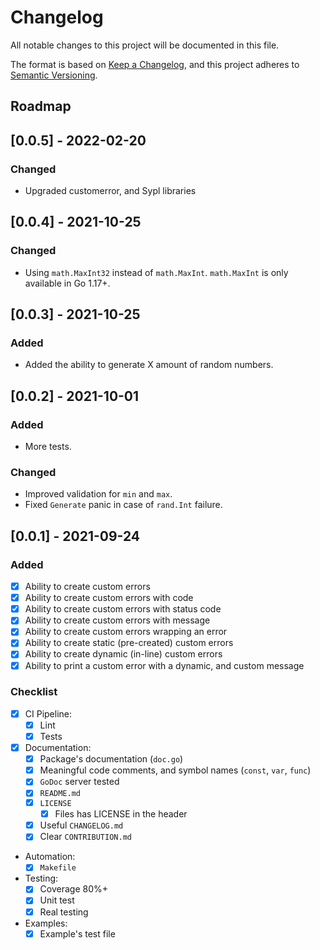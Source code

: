 # Changelog

All notable changes to this project will be documented in this file.

The format is based on [Keep a Changelog](https://keepachangelog.com/en/1.0.0/),
and this project adheres to [Semantic Versioning](https://semver.org/spec/v2.0.0.html).

## Roadmap

## [0.0.5] - 2022-02-20
### Changed
- Upgraded customerror, and Sypl libraries


## [0.0.4] - 2021-10-25
### Changed
- Using `math.MaxInt32` instead of `math.MaxInt`. `math.MaxInt` is only available in Go 1.17+.

## [0.0.3] - 2021-10-25
### Added
- Added the ability to generate X amount of random numbers.

## [0.0.2] - 2021-10-01
### Added
- More tests.

### Changed
- Improved validation for `min` and `max`.
- Fixed `Generate` panic in case of `rand.Int` failure.

## [0.0.1] - 2021-09-24
### Added
- [x] Ability to create custom errors
- [x] Ability to create custom errors with code
- [x] Ability to create custom errors with status code
- [x] Ability to create custom errors with message
- [x] Ability to create custom errors wrapping an error
- [x] Ability to create static (pre-created) custom errors
- [x] Ability to create dynamic (in-line) custom errors
- [x] Ability to print a custom error with a dynamic, and custom message

### Checklist
- [x] CI Pipeline:
  - [x] Lint
  - [x] Tests
- [x] Documentation:
  - [x] Package's documentation (`doc.go`)
  - [x] Meaningful code comments, and symbol names (`const`, `var`, `func`)
  - [x] `GoDoc` server tested
  - [x] `README.md`
  - [x] `LICENSE`
    - [x] Files has LICENSE in the header
  - [x] Useful `CHANGELOG.md`
  - [x] Clear `CONTRIBUTION.md`
- Automation:
  - [x] `Makefile`
- Testing:
  - [x] Coverage 80%+
  - [x] Unit test
  - [x] Real testing
- Examples:
  - [x] Example's test file
